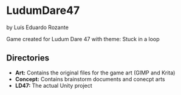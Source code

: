 # LudumDare47

by Luís Eduardo Rozante

Game created for Ludum Dare 47 with theme: Stuck in a loop

## Directories

- **Art:**      Contains the original files for the game art (GIMP and Krita)
- **Concept:**  Contains brainstorm documents and conecpt arts
- **LD47:**     The actual Unity project